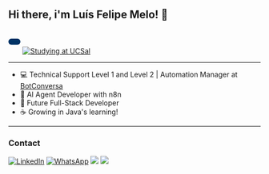 ## Hi there, i'm Luís Felipe Melo!  👋

<p style="display: inline-block; background-color: #003366; color: white; padding: 6px 12px; border-radius: 6px; font-size: 18px; font-family: Arial, sans-serif; font-weight: bold;">
</p>
<a href="https://www.ucsal.br/">
  <img src="https://img.shields.io/static/v1?label=Studying%20at%20UCSal&message=Systems%20Analysis%20%26%20Development&labelColor=003366&color=6f42c1&style=flat" alt="Studying at UCSal">
</a>

<hr>

- 💻 Technical Support Level 1 and Level 2 | Automation Manager at [BotConversa](https://www.linkedin.com/company/botconversa/posts/?feedView=all)
- 🤖 AI Agent Developer with n8n
- 🚀 Future Full-Stack Developer
- ☕ Growing in Java's learning!

<hr>

### Contact
<div> 
  <!--<a href="https://www.youtube.com/@luisfelipemelo_9622" target="_blank"><img src="https://img.shields.io/badge/YouTube-FF0000?style=for-the-badge&logo=youtube&logoColor=white" target="_blank"></a>-->
  <a href="https://www.linkedin.com/in/lu%C3%ADs-felipe-melo-814510275/" target="_blank"><img src="https://img.shields.io/badge/-LinkedIn-%230077B5?style=for-the-badge&logo=linkedin&logoColor=white" alt="LinkedIn"></a>
  <a href="https://wa.me/5571993994170" target="_blank"><img src="https://img.shields.io/badge/-WhatsApp-25D366?style=for-the-badge&logo=whatsapp&logoColor=white" alt="WhatsApp"></a>
  <a href = "mailto:luisfelipemelo56@gmail.com"><img src="https://img.shields.io/badge/-Gmail-%23333?style=for-the-badge&logo=gmail&logoColor=white" target="_blank"></a>
  <a href="https://instagram.com/lf.melo56" target="_blank"><img src="https://img.shields.io/badge/-Instagram-%23E4405F?style=for-the-badge&logo=instagram&logoColor=white" target="_blank"></a>
  
  

</div>
